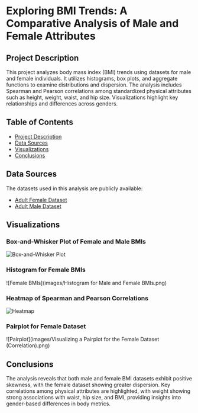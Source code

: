 # Exploring BMI Trends: A Comparative Analysis of Male and Female Attributes

## Project Description

This project analyzes body mass index (BMI) trends using datasets for male and female individuals. It utilizes histograms, box plots, and aggregate functions to examine distributions and dispersion. The analysis includes Spearman and Pearson correlations among standardized physical attributes such as height, weight, waist, and hip size. Visualizations highlight key relationships and differences across genders.

## Table of Contents

- [Project Description](#project-description)
- [Data Sources](#data-sources)
- [Visualizations](#visualizations)
- [Conclusions](#conclusions)

## Data Sources

The datasets used in this analysis are publicly available:

- [Adult Female Dataset](https://raw.githubusercontent.com/gagolews/teaching-data/master/marek/nhanes_adult_female_bmx_2020.csv)
- [Adult Male Dataset](https://raw.githubusercontent.com/gagolews/teaching-data/master/marek/nhanes_adult_male_bmx_2020.csv)

## Visualizations

### Box-and-Whisker Plot of Female and Male BMIs
![Box-and-Whisker Plot](images/Box_and_Whisker_plot_for_Male_and_Female_BMIs.png)

### Histogram for Female BMIs
![Female BMIs](images/Histogram for Male and Female BMIs.png)

### Heatmap of Spearman and Pearson Correlations
![Heatmap](images/Plotting_the_Spearman_and_Pearson_correlations_for_the_dataset_using_a_Heatmap.png)

### Pairplot for Female Dataset
![Pairplot](images/Visualizing a Pairplot for the Female Dataset (Correlation).png)

## Conclusions
The analysis reveals that both male and female BMI datasets exhibit positive skewness, with the female dataset showing greater dispersion. Key correlations among physical attributes are highlighted, with weight showing strong associations with waist, hip size, and BMI, providing insights into gender-based differences in body metrics.
